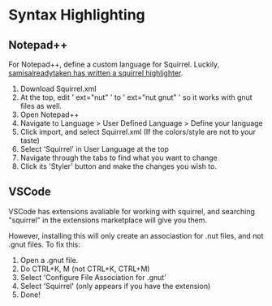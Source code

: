 # Syntax Highlighting
## Notepad++
For Notepad++, define a custom language for Squirrel. 
Luckily, [samisalreadytaken has written a squirrel highlighter](https://gist.github.com/samisalreadytaken/5bcf322332074f31545ccb6651b88f2d#file-squirrel-xml).
1. Download Squirrel.xml
2. At the top, edit ' ext="nut" ' to ' ext="nut gnut" ' so it works with gnut files as well.
3. Open Notepad++
4. Navigate to Language > User Defined Language > Define your language
5. Click import, and select Squirrel.xml
(If the colors/style are not to your taste)
6. Select 'Squirrel' in User Language at the top
7. Navigate through the tabs to find what you want to change
8. Click its 'Styler' button and make the changes you wish to.

## VSCode
VSCode has extensions avaliable for working with squirrel, and searching "squirrel" in the extensions marketplace will give you them. 

However, installing this will only create an associastion for .nut files, and not .gnut files. 
To fix this:
1. Open a .gnut file.
2. Do CTRL+K, M (not CTRL+K, CTRL+M)
3. Select 'Configure File Association for .gnut'
4. Select 'Squirrel' (only appears if you have the extension)
5. Done!